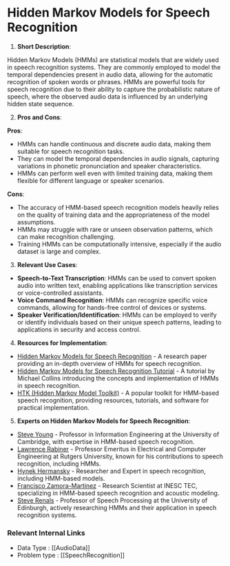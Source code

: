 # Hidden Markov Models for Speech Recognition

1. **Short Description**:

Hidden Markov Models (HMMs) are statistical models that are widely used in speech recognition systems. They are commonly employed to model the temporal dependencies present in audio data, allowing for the automatic recognition of spoken words or phrases. HMMs are powerful tools for speech recognition due to their ability to capture the probabilistic nature of speech, where the observed audio data is influenced by an underlying hidden state sequence.

2. **Pros and Cons**:

**Pros**:
- HMMs can handle continuous and discrete audio data, making them suitable for speech recognition tasks.
- They can model the temporal dependencies in audio signals, capturing variations in phonetic pronunciation and speaker characteristics.
- HMMs can perform well even with limited training data, making them flexible for different language or speaker scenarios.

**Cons**:
- The accuracy of HMM-based speech recognition models heavily relies on the quality of training data and the appropriateness of the model assumptions.
- HMMs may struggle with rare or unseen observation patterns, which can make recognition challenging.
- Training HMMs can be computationally intensive, especially if the audio dataset is large and complex.

3. **Relevant Use Cases**:

- **Speech-to-Text Transcription**: HMMs can be used to convert spoken audio into written text, enabling applications like transcription services or voice-controlled assistants.
- **Voice Command Recognition**: HMMs can recognize specific voice commands, allowing for hands-free control of devices or systems.
- **Speaker Verification/Identification**: HMMs can be employed to verify or identify individuals based on their unique speech patterns, leading to applications in security and access control.

4. **Resources for Implementation**:

- [Hidden Markov Models for Speech Recognition](https://www.sciencedirect.com/science/article/pii/S2090123212000312) - A research paper providing an in-depth overview of HMMs for speech recognition.
- [Hidden Markov Models for Speech Recognition Tutorial](http://www.cs.columbia.edu/~mcollins/hmms-spring2013.pdf) - A tutorial by Michael Collins introducing the concepts and implementation of HMMs in speech recognition.
- [HTK (Hidden Markov Model Toolkit)](http://htk.eng.cam.ac.uk/) - A popular toolkit for HMM-based speech recognition, providing resources, tutorials, and software for practical implementation.

5. **Experts on Hidden Markov Models for Speech Recognition**:

- [Steve Young](https://github.com/stevieyep) - Professor in Information Engineering at the University of Cambridge, with expertise in HMM-based speech recognition.
- [Lawrence Rabiner](https://github.com/landrus) - Professor Emeritus in Electrical and Computer Engineering at Rutgers University, known for his contributions to speech recognition, including HMMs.
- [Hynek Hermansky](http://www1.icsi.berkeley.edu/~hermansky/) - Researcher and Expert in speech recognition, including HMM-based models.
- [Francisco Zamora-Martinez](https://github.com/fzamora) - Research Scientist at INESC TEC, specializing in HMM-based speech recognition and acoustic modeling.
- [Steve Renals](https://github.com/SteveRenals) - Professor of Speech Processing at the University of Edinburgh, actively researching HMMs and their application in speech recognition systems.


 ### Relevant Internal Links
- Data Type : [[AudioData]]
- Problem type : [[SpeechRecognition]]
